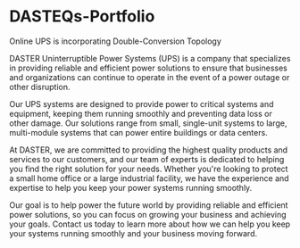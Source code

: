# DASTEQs-Portfolio

Online UPS is incorporating Double-Conversion Topology

DASTER Uninterruptible Power Systems (UPS) is a company that specializes in providing reliable and efficient power solutions to ensure that businesses and organizations can continue to operate in the event of a power outage or other disruption.

Our UPS systems are designed to provide power to critical systems and equipment, keeping them running smoothly and preventing data loss or other damage. Our solutions range from small, single-unit systems to large, multi-module systems that can power entire buildings or data centers.

At DASTER, we are committed to providing the highest quality products and services to our customers, and our team of experts is dedicated to helping you find the right solution for your needs. Whether you're looking to protect a small home office or a large industrial facility, we have the experience and expertise to help you keep your power systems running smoothly.

Our goal is to help power the future world by providing reliable and efficient power solutions, so you can focus on growing your business and achieving your goals. Contact us today to learn more about how we can help you keep your systems running smoothly and your business moving forward.
